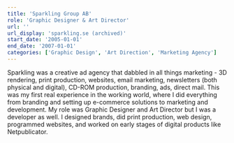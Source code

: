 ```yaml
---
title: 'Sparkling Group AB'
role: 'Graphic Designer & Art Director'
url: ''
url_display: 'sparkling.se (archived)'
start_date: '2005-01-01'
end_date: '2007-01-01'
categories: ['Graphic Design', 'Art Direction', 'Marketing Agency']
---
```


Sparkling was a creative ad agency that dabbled in all things marketing - 3D
rendering, print production, websites, email marketing, newsletters (both
physical and digital), CD-ROM production, branding, ads, direct mail. This was
my first real experience in the working world, where I did everything from
branding and setting up e-commerce solutions to marketing and development. My
role was Graphic Designer and Art Director but I was a developer as well. I
designed brands, did print production, web design, programmed websites, and
worked on early stages of digital products like Netpublicator.
